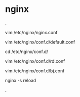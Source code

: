 # nginx

.

vim /etc/nginx/nginx.conf

vim /etc/nginx/conf.d/default.conf

cd /etc/nginx/conf.d/

vim /etc/nginx/conf.d/rd.conf

vim /etc/nginx/conf.d/bj.conf

nginx -s reload

.
